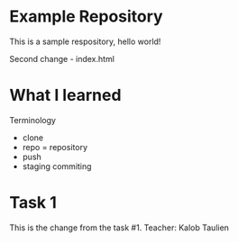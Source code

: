 # Example Repository
This is a sample respository, hello world!

Second change - index.html

# What I learned
Terminology
 - clone
 - repo = repository
 - push
 - staging commiting

# Task 1
This is the change from the task #1.
Teacher: Kalob Taulien

